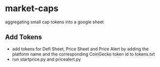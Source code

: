 # market-caps
aggregating small cap tokens into a google sheet

## Add Tokens
- add tokens for Defi Sheet, Price Sheet and Price Alert by adding the platform name and the corresponding CoinGecko token id to tokens.txt
- run startprice.py and pricealert.py